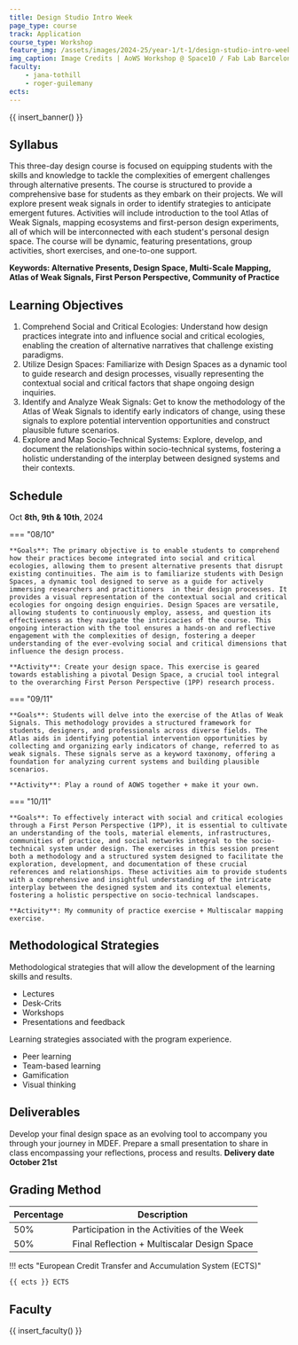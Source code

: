 ```yaml
---
title: Design Studio Intro Week
page_type: course
track: Application
course_type: Workshop
feature_img: /assets/images/2024-25/year-1/t-1/design-studio-intro-week.jpeg
img_caption: Image Credits | AoWS Workshop @ Space10 / Fab Lab Barcelona
faculty:
    - jana-tothill
    - roger-guilemany
ects: 
---
```


{{ insert_banner() }}

## Syllabus

This three-day design course is focused on equipping students with the skills and knowledge to tackle the complexities of emergent challenges through alternative presents. The course is structured to provide a comprehensive base for students as they embark on their projects. We will explore present weak signals in order to identify strategies to anticipate emergent futures. Activities will include introduction to the tool Atlas of Weak Signals, mapping ecosystems and first-person design experiments, all of which will be interconnected with each student's personal design space. The course will be dynamic, featuring presentations, group activities, short exercises, and one-to-one support.

**Keywords: Alternative Presents, Design Space, Multi-Scale Mapping, Atlas of Weak Signals, First Person Perspective, Community of Practice**

## Learning Objectives

1. Comprehend Social and Critical Ecologies: Understand how design practices integrate into and influence social and critical ecologies, enabling the creation of alternative narratives that challenge existing paradigms.
2. Utilize Design Spaces: Familiarize with Design Spaces as a dynamic tool to guide research and design processes, visually representing the contextual social and critical factors that shape ongoing design inquiries.
3. Identify and Analyze Weak Signals: Get to know the methodology of the Atlas of Weak Signals to identify early indicators of change, using these signals to explore potential intervention opportunities and construct plausible future scenarios.
4. Explore and Map Socio-Technical Systems: Explore, develop, and document the relationships within socio-technical systems, fostering a holistic understanding of the interplay between designed systems and their contexts.


## Schedule

Oct **8th, 9th & 10th**, 2024

=== "08/10"

    **Goals**: The primary objective is to enable students to comprehend how their practices become integrated into social and critical ecologies, allowing them to present alternative presents that disrupt existing continuities. The aim is to familiarize students with Design Spaces, a dynamic tool designed to serve as a guide for actively immersing researchers and practitioners  in their design processes. It provides a visual representation of the contextual social and critical ecologies for ongoing design enquiries. Design Spaces are versatile, allowing students to continuously employ, assess, and question its effectiveness as they navigate the intricacies of the course. This ongoing interaction with the tool ensures a hands-on and reflective engagement with the complexities of design, fostering a deeper understanding of the ever-evolving social and critical dimensions that influence the design process.

    **Activity**: Create your design space. This exercise is geared towards establishing a pivotal Design Space, a crucial tool integral to the overarching First Person Perspective (1PP) research process.


=== "09/11"

    **Goals**: Students will delve into the exercise of the Atlas of Weak Signals. This methodology provides a structured framework for students, designers, and professionals across diverse fields. The Atlas aids in identifying potential intervention opportunities by collecting and organizing early indicators of change, referred to as weak signals. These signals serve as a keyword taxonomy, offering a foundation for analyzing current systems and building plausible scenarios.

    **Activity**: Play a round of AOWS together + make it your own.
    

=== "10/11"

    **Goals**: To effectively interact with social and critical ecologies through a First Person Perspective (1PP), it is essential to cultivate an understanding of the tools, material elements, infrastructures, communities of practice, and social networks integral to the socio-technical system under design. The exercises in this session present both a methodology and a structured system designed to facilitate the exploration, development, and documentation of these crucial references and relationships. These activities aim to provide students with a comprehensive and insightful understanding of the intricate interplay between the designed system and its contextual elements, fostering a holistic perspective on socio-technical landscapes.

    **Activity**: My community of practice exercise + Multiscalar mapping exercise.

## Methodological Strategies

Methodological strategies that will allow the development of the learning skills and results.
- Lectures
- Desk-Crits
- Workshops
- Presentations and feedback

Learning strategies associated with the program experience.

- Peer learning
- Team-based learning
- Gamification
- Visual thinking


## Deliverables

Develop your final design space as an evolving tool to accompany you through your journey in MDEF. Prepare a small presentation to share in class encompassing your reflections, process and results. 
**Delivery date October 21st**


## Grading Method

| Percentage  | Description                                     |
| ----------- | ------------------------------------            |
| 50%         | Participation in the Activities of the Week          |
| 50%         | Final Reflection + Multiscalar Design Space                                 |

!!! ects "European Credit Transfer and Accumulation System (ECTS)"

    {{ ects }} ECTS

## Faculty

{{ insert_faculty() }}
